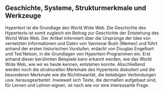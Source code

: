 <!-- filename: 00_Hypertext.md -->
<!-- title: Hypertext -->

<!-- tags: #hypertext,#einfuehrung,#geschichte -->
<!-- authors: Rolf Schulmeister -->

## Geschichte, Systeme, Strukturmerkmale und Werkzeuge

Hypertext ist die Grundlage des World Wide Web. Die Geschichte des Hypertexts ist somit zugleich ein Beitrag zur Geschichte der Entstehung des World Wide Web. Der Artikel informiert über die Ursprünge der Idee von vernetzten Informationen und Daten von Vannevar Bush (Memex) und führt anhand der ersten historischen Vorstufen, erdacht von Douglas Engelbart und Ted Nelson, in die Grundlagen von Hypertext-Programmen ein. Erst anhand dieser berühmten Beispiele kann erkannt werden, wie das World Wide Web, wie wir es heute kennen, entstehen konnte. Abschließend werden noch die strukturellen Merkmale des Hypertexts diskutiert und die besonderen Merkmale wie die Nichtlinearität, die beliebigen Verbindungen usw. herausgearbeitet. Inwieweit sich Texte, die dermaßen aufgebaut sind, für Lernen und Lehren eignen, ist nach wie vor eine interessante Frage.

